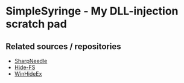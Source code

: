 # SimpleSyringe - My DLL-injection scratch pad

## Related sources / repositories
* [SharpNeedle](https://github.com/ChadSki/SharpNeedle)
* [Hide-FS](https://github.com/proxytype/Hide-FS)
* [WinHideEx](https://github.com/joshumax/WinHideEx)